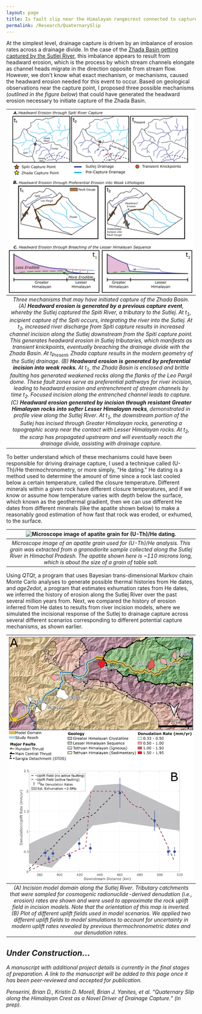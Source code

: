 ```yaml
---
layout: page
title: Is fault slip near the Himalayan rangecrest connected to capture of the Zhada Basin?
permalink: /Research/QuaternarySlip
---
```


At the simplest level, drainage capture is driven by an imbalance of erosion rates across a drainage divide. In the case of the [Zhada Basin getting captured by the Sutlej River](https://BPenserini.github.io/Research/ZhadaCapture), this imbalance appears to result from headward erosion, which is the process by which stream channels elongate as channel heads migrate in the direction opposite from stream flow. However, we don't know what exact mechanism, or mechanisms, caused the headward erosion needed for this event to occur. Based on geological observations near the capture point, I proposed three possible mechanisms (<i>outlined in the figure below</i>) that could have generated the headward erosion necessary to initiate capture of the Zhada Basin.

| ![Summary of different proposed mechanisms for Sutlej capture via headward erosion.](./Images/CombinedExampleMechanisms_240122c.png) | 
|:--:| 
| *Three mechanisms that may have initiated capture of the Zhada Basin. (A) <b>Headward erosion is generated by a previous capture event</b>, whereby the Sutlej captured the Spiti River, a tributary to the Sutlej. At t<sub>1</sub>, incipient capture of the Spiti occurs, integrating the river into the Sutlej. At t<sub>2</sub>, increased river discharge from Spiti capture results in increased channel incision along the Sutlej downstream from the Spiti capture point. This generates headward erosion in Sutlej tributaries, which manifests as transient knickpoints, eventually breaching the drainage divide with the Zhada Basin. At t<sub>Present</sub>, Zhada capture results in the modern geometry of the Sutlej drainage. (B) <b>Headward erosion is generated by preferential incision into weak rocks.</b> At t<sub>1</sub>, the Zhada Basin is enclosed and brittle faulting has generated weakened rocks along the flanks of the Leo Pargil dome. These fault zones serve as preferential pathways for river incision, leading to headward erosion and entrenchment of stream channels by time t<sub>2</sub>. Focused incision along the entrenched channel leads to capture. (C) <b>Headward erosion generated by incision through resistant Greater Himalayan rocks into softer Lesser Himalayan rocks</b>, demonstrated in profile view along the Sutlej River. At t<sub>1</sub>, the downstream portion of the Sutlej has incised through Greater Himalayan rocks, generating a topographic scarp near the contact with Lesser Himalayan rocks. At t<sub>2</sub>, the scarp has propagated upstream and will eventually reach the drainage divide, assisting with drainage capture.* |

To better understand which of these mechanisms could have been responsible for driving drainage capture, I used a technique called (U-Th)/He thermochronometry, or more simply, "He dating." He dating is a method used to determine the amount of time since a rock last cooled below a certain temperature, called the closure temperature. Different minerals within a given rock have different closure temperatures, and if we know or assume how temperature varies with depth below the surface, which known as the geothermal gradient, then we can use different He dates from different minerals (like the apatite shown below) to make a reasonably good estimation of how fast that rock was eroded, or exhumed, to the surface.

| ![Microscope image of apatite grain for (U-Th)/He dating.](./Images/IN19AHE1_A03A.png) | 
|:--:| 
| *Microscope image of an apatite grain used for (U-Th)/He analysis. This grain was extracted from a granodiorite sample collected along the Sutlej River in Himachal Pradesh. The apatite shown here is ~110 microns long, which is about the size of a grain of table salt.* |

Using <i>QTQt</i>, a program that uses Bayesian trans-dimensional Markov chain Monte Carlo analyses to generate possible thermal histories from He dates, and <i>age2edot</i>, a program that estimates exhumation rates from He dates, we inferred the history of erosion along the Sutlej River over the past several million years from. Next, we compared the history of erosion inferred from He dates to results from river incision models, where we simulated the incisional response of the Sutlej to drainage capture across several different scenarios corresponding to different potential capture mechanisms, as shown earlier.

| ![Erosion rate sample locations with modeled uplift fields for incision modeling.](./Images/Be10Map_withUpliftProfile_240120a.png) | 
|:--:| 
| *(A) Incision model domain along the Sutlej River. Tributary catchments that were sampled for cosmogenic radionuclide-derived denudation (i.e., erosion) rates are shown and were used to approximate the rock uplift field in incision models. Note that the orientation of this map is inverted. (B) Plot of different uplift fields used in model scenarios. We applied two different uplift fields to model simulations to account for uncertainty in modern uplift rates revealed by previous thermochronometric dates and our denudation rates.* |

## <i> Under Construction... </i>

<i>A manuscript with additional project details is currently in the final stages of preparation. A link to the manuscript will be added to this page once it has been peer-reviewed and accepted for publication.</i>

<i>Penserini, Brian D., Kristin D. Morell, Brian J. Yanites, et al. “Quaternary Slip along the Himalayan Crest as a Novel Driver of Drainage Capture.” (in prep).</i>

